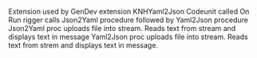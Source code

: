 Extension used by GenDev extension
KNHYaml2Json Codeunit called
On Run rigger calls Json2Yaml procedure followed by Yaml2Json procedure
Json2Yaml proc uploads file into stream. Reads text from stream and displays text in message
Yaml2Json proc uploads file into stream. Reads text from strem and displays text in message. 